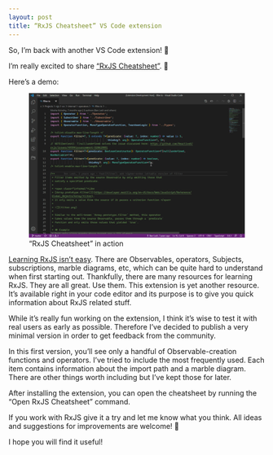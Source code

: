 ```yaml
---
layout: post
title: “RxJS Cheatsheet” VS Code extension
---
```


So, I’m back with another VS Code extension! 🚀

I’m really excited to share [“RxJS Cheatsheet”](https://marketplace.visualstudio.com/items?itemName=dzhavat.rxjs-cheatsheet). 🎉

Here’s a demo:

<figure>
  <img src="/assets/img/2020/05/18/rxjs-cheatsheet-demo.gif" alt="RxJS Cheatsheet demo">
  <figcaption>“RxJS Cheatsheet” in action</figcaption>
</figure>

[Learning RxJS isn’t easy](https://mobile.twitter.com/BenLesh/status/1260332868234022914). There are Observables, operators, Subjects, subscriptions, marble diagrams, etc, which can be quite hard to understand when first starting out. Thankfully, there are many resources for learning RxJS. They are all great. Use them. This extension is yet another resource. It’s available right in your code editor and its purpose is to give you quick information about RxJS related stuff.   

While it’s really fun working on the extension, I think it’s wise to test it with real users as early as possible. Therefore I’ve decided to publish a very minimal version in order to get feedback from the community.

In this first version, you’ll see only a handful of Observable-creation functions and operators. I’ve tried to include the most frequently used. Each item contains information about the import path and a marble diagram. There are other things worth including but I’ve kept those for later.

After installing the extension, you can open the cheatsheet by running the “Open RxJS Cheatsheet” command.

If you work with RxJS give it a try and let me know what you think. All ideas and suggestions for improvements are welcome! 🙂

I hope you will find it useful!
